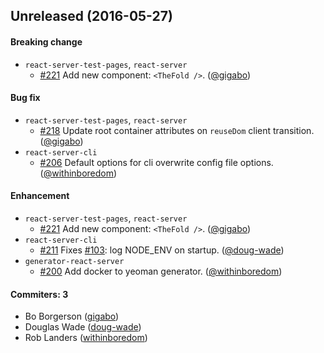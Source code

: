 
## Unreleased (2016-05-27)

#### Breaking change
* `react-server-test-pages`, `react-server`
  * [#221](https://github.com/redfin/react-server/pull/221) Add new component: `<TheFold />`. ([@gigabo](https://github.com/gigabo))

#### Bug fix
* `react-server-test-pages`, `react-server`
  * [#218](https://github.com/redfin/react-server/pull/218) Update root container attributes on `reuseDom` client transition. ([@gigabo](https://github.com/gigabo))
* `react-server-cli`
  * [#206](https://github.com/redfin/react-server/pull/206) Default options for cli overwrite config file options. ([@withinboredom](https://github.com/withinboredom))

#### Enhancement
* `react-server-test-pages`, `react-server`
  * [#221](https://github.com/redfin/react-server/pull/221) Add new component: `<TheFold />`. ([@gigabo](https://github.com/gigabo))
* `react-server-cli`
  * [#211](https://github.com/redfin/react-server/pull/211) Fixes [#103](https://github.com/redfin/react-server/issues/103): log NODE_ENV on startup. ([@doug-wade](https://github.com/doug-wade))
* `generator-react-server`
  * [#200](https://github.com/redfin/react-server/pull/200) Add docker to yeoman generator. ([@withinboredom](https://github.com/withinboredom))

#### Commiters: 3
- Bo Borgerson ([gigabo](https://github.com/gigabo))
- Douglas Wade ([doug-wade](https://github.com/doug-wade))
- Rob Landers ([withinboredom](https://github.com/withinboredom))
